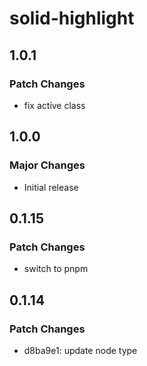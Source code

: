 # solid-highlight

## 1.0.1

### Patch Changes

- fix active class

## 1.0.0

### Major Changes

- Initial release

## 0.1.15

### Patch Changes

- switch to pnpm

## 0.1.14

### Patch Changes

- d8ba9e1: update node type
